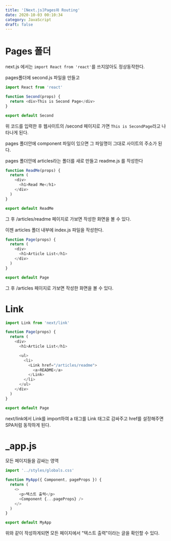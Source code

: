 ```yaml
---
title: '[Next.js]Pages와 Routing'
date: 2020-10-03 00:10:34
category: JavaScript
draft: false
---
```


# Pages 폴더

next.js 에서는 `import React from 'react'`를 쓰지않아도 정상동작한다.

pages폴더에 second.js 파일을 만들고

```js
import React from 'react'

function Second(props) {
  return <div>This is Second Page</div>
}

export default Second
```

위 코드를 입력한 후 웹사이트의 /second 페이지로 가면 `This is SecondPage`라고 나타나게 된다.

pages 폴더안에 component 파일이 있으면 그 파일명이 그대로 사이트의 주소가 된다.

pages 폴더안에 articles라는 폴더를 새로 만들고 readme.js 를 작성한다

```js
function ReadMe(props) {
  return (
    <div>
      <h1>Read Me</h1>
    </div>
  )
}

export default ReadMe
```

그 후 /articles/readme 페이지로 가보면 작성한 화면을 볼 수 있다.

이젠 articles 폴더 내부에 index.js 파일을 작성한다.

```js
function Page(props) {
  return (
    <div>
      <h1>Article List</h1>
    </div>
  )
}

export default Page
```

그 후 /articles 페이지로 가보면 작성한 화면을 볼 수 있다.

# Link

```js
import Link from 'next/link'

function Page(props) {
  return (
    <div>
      <h1>Article List</h1>

      <ul>
        <li>
          <Link href="/articles/readme">
            <a>README</a>
          </Link>
        </li>
      </ul>
    </div>
  )
}

export default Page
```

next/link에서 Link를 import하여 a 태그를 Link 태그로 감싸주고 href를 설정해주면 SPA처럼 동작하게 된다.

# \_app.js

모든 페이지들을 감싸는 영역

```js
import '../styles/globals.css'

function MyApp({ Component, pageProps }) {
  return (
    <>
      <p>텍스트 출력</p>
      <Component {...pageProps} />
    </>
  )
}

export default MyApp
```

위와 같이 작성하게되면 모든 페이지에서 "텍스트 출력"이라는 글을 확인할 수 있다.
